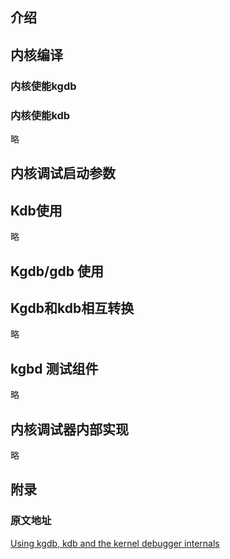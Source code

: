 ## 介绍






## 内核编译

### 内核使能kgdb



### 内核使能kdb

略

## 内核调试启动参数



## Kdb使用

略

## Kgdb/gdb 使用



## Kgdb和kdb相互转换

略

## kgbd 测试组件

略

## 内核调试器内部实现

略





## 附录

### 原文地址

[Using kgdb, kdb and the kernel debugger internals](https://www.kernel.org/doc/html/v4.15/dev-tools/kgdb.html)

